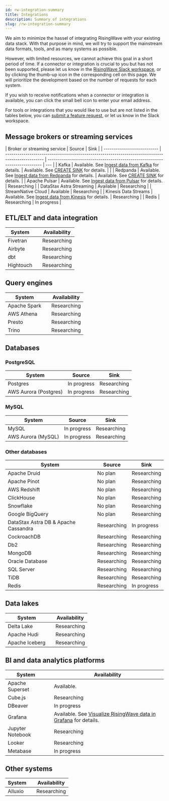 ```yaml
---
id: rw-integration-summary
title: Integrations
description: Summary of integrations
slug: /rw-integration-summary
---
```


<head>
  <link rel="canonical" href="https://docs.risingwave.com/docs/current/rw-integration-summary/" />
</head>

We aim to minimize the hassel of integrating RisingWave with your existing data stack. With that purpose in mind, we will try to support the mainstream data formats, tools, and as many systems as possible.

However, with limited resources, we cannot achieve this goal in a short period of time. If a connector or integration is crucial to you but has not been supported, please let us know in the [RisingWave Slack workspace](https://www.risingwave.com/slack), or by clicking the thumb-up icon in the corresponding cell on this page. We will prioritize the development based on the number of requests for each system.

If you wish to receive notifications when a connector or integration is available, you can click the small bell icon to enter your email address.

For tools or integrations that you would like to use but are not listed in the tables below, you can [submit a feature request](https://github.com/risingwavelabs/risingwave/issues/new?assignees=&labels=type%2Ffeature&template=feature_request.yml), or let us know in the Slack workspace.

## Message brokers or streaming services

| Broker or streaming service | Source                                                                                            | Sink                                                                        |
| --------------------------- | ------------------------------------------------------------------------------------------------- | --------------------------------------------------------------------------- | --- |
| Kafka                       | Available. See [Ingest data from Kafka](/create-source/create-source-kafka.md) for details.       | Available. See [CREATE SINK](/sql/commands/sql-create-sink.md) for details. |     |
| Redpanda                    | Available. See [Ingest data from Redpanda](/create-source/create-source-redpanda.md) for details. | Available. See [CREATE SINK](/sql/commands/sql-create-sink.md) for details. |
| Apache Pulsar               | Available. See [Ingest data from Pulsar](/create-source/create-source-pulsar.md) for details.     | Researching <Capsule note="pulsar_sink" />                                  |
| DataStax Astra Streaming    | Available                                                                                         | Researching <Capsule note="astra_streaming_sink" />                         |
| StreamNative Cloud          | Available                                                                                         | Researching <Capsule note="streamnative_cloud_sink" />                      |
| Kinesis Data Streams        | Available. See [Ingest data from Kinesis](/create-source/create-source-kinesis.md) for details.   | Researching <Capsule note="kinesis_sink" />                                 |
| Redis                       | Researching <Capsule note="redis_source" />                                                       | In progress <Capsule note="redis_sink" />                                   |

## ETL/ELT and data integration

| System    |     | Availability                             |
| --------- | --- | ---------------------------------------- |
| Fivetran  |     | Researching <Capsule note="fivetran" />  |
| Airbyte   |     | Researching <Capsule note="airbyte" />   |
| dbt       |     | Researching <Capsule note="dbt" />       |
| Hightouch |     | Researching <Capsule note="hightouch" /> |

## Query engines

| System       |     | Availability                          |
| ------------ | --- | ------------------------------------- |
| Apache Spark |     | Researching <Capsule note="spark" />  |
| AWS Athena   |     | Researching <Capsule note="athena" /> |
| Presto       |     | Researching <Capsule note="presto" /> |
| Trino        |     | Researching <Capsule note="trino" />  |

## Databases

### PostgreSQL

| System                | Source                                          | Sink                                          |
| --------------------- | ----------------------------------------------- | --------------------------------------------- |
| Postgres              | In progress <Capsule note="pg_source" />        | Researching <Capsule note="pg_sink" />        |
| AWS Aurora (Postgres) | In progress <Capsule note="aurora_pg_source" /> | Researching <Capsule note="aurora_pg_sink" /> |

### MySQL

| System             | Source                                             | Sink                                             |
| ------------------ | -------------------------------------------------- | ------------------------------------------------ |
| MySQL              | In progress <Capsule note="mysql_source" />        | Researching <Capsule note="mysql_sink" />        |
| AWS Aurora (MySQL) | In progress <Capsule note="aurora_mysql_source" /> | Researching <Capsule note="aurora_mysql_sink" /> |

### Other databases

| System                               | Source                                            | Sink                                            |
| ------------------------------------ | ------------------------------------------------- | ----------------------------------------------- |
| Apache Druid                         | No plan                                           | Researching <Capsule note="druid_sink" />       |
| Apache Pinot                         | No plan                                           | Researching <Capsule note="pinot_sink" />       |
| AWS Redshift                         | No plan                                           | Researching <Capsule note="redshift_sink" />    |
| ClickHouse                           | No plan                                           | Researching <Capsule note="clickhouse_sink" />  |
| Snowflake                            | No plan                                           | Researching <Capsule note="snowflake_sink" />   |
| Google BigQuery                      | No plan                                           | Researching <Capsule note="bigquery_sink" />    |
| DataStax Astra DB & Apache Cassandra | Researching <Capsule note="cassandra_source" />   | In progress <Capsule note="cassandra_sink" />   |
| CockroachDB                          | Researching <Capsule note="cockroachdb_source" /> | Researching <Capsule note="cockroachdb_sink" /> |
| Db2                                  | Researching <Capsule note="db2_source" />         | Researching <Capsule note="db2_sink" />         |
| MongoDB                              | Researching <Capsule note="mongodb_source" />     | Researching <Capsule note="mongodb_sink" />     |
| Oracle Database                      | Researching <Capsule note="oracle_source" />      | Researching <Capsule note="oracle_sink" />      |
| SQL Server                           | Researching <Capsule note="sql_server_source" />  | Researching <Capsule note="sql_server_sink" />  |
| TiDB                                 | Researching <Capsule note="tidb_source" />        | Researching <Capsule note="tidb_sink" />        |
| Redis                                | Researching <Capsule note="redis_source" />       | In progress <Capsule note="redis_sink" />       |

## Data lakes

| System         |     | Availability                             |
| -------------- | --- | ---------------------------------------- |
| Delta Lake     |     | Researching <Capsule note="deltalake" /> |
| Apache Hudi    |     | Researching <Capsule note="hudi" />      |
| Apache Iceberg |     | Researching <Capsule note="iceberg" />   |

## BI and data analytics platforms

| System           |     | Availability                                                                                        |
| ---------------- | --- | --------------------------------------------------------------------------------------------------- |
| Apache Superset  |     | Available.                                                                                          |
| Cube.js          |     | Researching <Capsule note="cubejs" />                                                               |
| DBeaver          |     | In progress <Capsule note="dbeaver" />                                                              |
| Grafana          |     | Available. See [Visualize RisingWave data in Grafana](./guides/grafana-integration.md) for details. |
| Jupyter Notebook |     | Researching <Capsule note="jupyter" />                                                              |
| Looker           |     | Researching <Capsule note="looker" />                                                               |
| Metabase         |     | In progress <Capsule note="metabase" />                                                             |

## Other systems

| System  |     | Availability                           |
| ------- | --- | -------------------------------------- |
| Alluxio |     | Researching <Capsule note="alluxio" /> |
